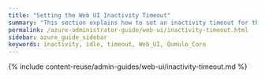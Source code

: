```yaml
---
title: "Setting the Web UI Inactivity Timeout"
summary: "This section explains how to set an inactivity timeout for the Qumulo Core Web UI."
permalink: /azure-administrator-guide/web-ui/inactivity-timeout.html
sidebar: azure_guide_sidebar
keywords: inactivity, idle, timeout, Web_UI, Qumulo_Core
---
```


{% include content-reuse/admin-guides/web-ui/inactivity-timeout.md %}
